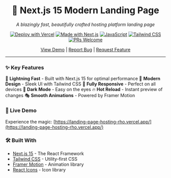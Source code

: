 <div align="center">
  <h1>🌟 Next.js 15 Modern Landing Page</h1>
  <p><em>A blazingly fast, beautifully crafted hosting platform landing page</em></p>

  [![Deploy with Vercel](https://vercel.com/button)](https://landing-page-hosting-rho.vercel.app/)
  [![Made with Next.js](https://img.shields.io/badge/Made%20with-Next.js%2015-000000?style=flat&logo=next.js&logoColor=white)](https://nextjs.org)
  [![JavaScript](https://img.shields.io/badge/JavaScript-F7DF1E?style=flat&logo=javascript&logoColor=black)](https://developer.mozilla.org/en-US/docs/Web/JavaScript)
  [![Tailwind CSS](https://img.shields.io/badge/Tailwind%20CSS-38B2AC?style=flat&logo=tailwind-css&logoColor=white)](https://tailwindcss.com)
  [![PRs Welcome](https://img.shields.io/badge/PRs-welcome-brightgreen.svg)](http://makeapullrequest.com)

  [View Demo](https://landing-page-hosting-rho.vercel.app/) | [Report Bug](https://github.com/yourusername/repo/issues) | [Request Feature](https://github.com/yourusername/repo/issues)
</div>

---

### ✨ Key Features

🚀 **Lightning Fast** - Built with Next.js 15 for optimal performance
🎨 **Modern Design** - Sleek UI with Tailwind CSS
📱 **Fully Responsive** - Perfect on all devices
🌙 **Dark Mode** - Easy on the eyes
🔥 **Hot Reload** - Instant preview of changes
🎭 **Smooth Animations** - Powered by Framer Motion

### 🎯 Live Demo
Experience the magic: [https://landing-page-hosting-rho.vercel.app/](https://landing-page-hosting-rho.vercel.app/)

### 🛠️ Built With
- [Next.js 15](https://nextjs.org/) - The React Framework
- [Tailwind CSS](https://tailwindcss.com) - Utility-first CSS
- [Framer Motion](https://www.framer.com/motion/) - Animation library
- [React Icons](https://react-icons.github.io/react-icons/) - Icon library
